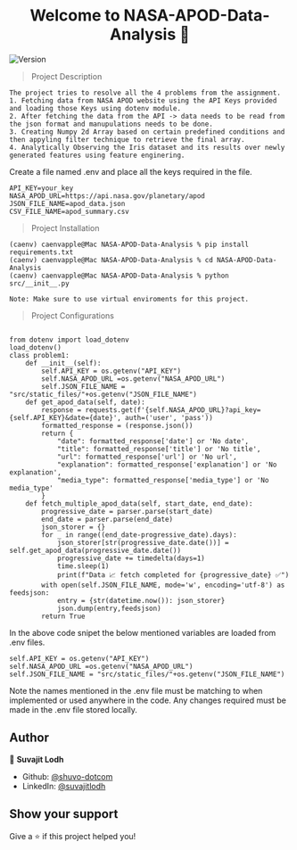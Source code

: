 <h1 align="center">Welcome to NASA-APOD-Data-Analysis 👋</h1>
<p>
  <img alt="Version" src="https://img.shields.io/badge/version-1-blue.svg?cacheSeconds=2592000" />
</p>

> Project Description
```
The project tries to resolve all the 4 problems from the assignment. 
1. Fetching data from NASA APOD website using the API Keys provided and loading those Keys using dotenv module.
2. After fetching the data from the API -> data needs to be read from the json format and manupulations needs to be done.
3. Creating Numpy 2d Array based on certain predefined conditions and then appyling filter technique to retrieve the final array.
4. Analytically Observing the Iris dataset and its results over newly generated features using feature enginering.

```
Create a file named .env and place all the keys required in the file.
```
API_KEY=your_key
NASA_APOD_URL=https://api.nasa.gov/planetary/apod
JSON_FILE_NAME=apod_data.json
CSV_FILE_NAME=apod_summary.csv
```

> Project Installation
```
(caenv) caenvapple@Mac NASA-APOD-Data-Analysis % pip install requirements.txt
(caenv) caenvapple@Mac NASA-APOD-Data-Analysis % cd NASA-APOD-Data-Analysis
(caenv) caenvapple@Mac NASA-APOD-Data-Analysis % python src/__init__.py

Note: Make sure to use virtual enviroments for this project.
```

> Project Configurations
```

from dotenv import load_dotenv
load_dotenv()
class problem1:
    def __init__(self):
        self.API_KEY = os.getenv("API_KEY")
        self.NASA_APOD_URL =os.getenv("NASA_APOD_URL")
        self.JSON_FILE_NAME = "src/static_files/"+os.getenv("JSON_FILE_NAME")
    def get_apod_data(self, date):
        response = requests.get(f'{self.NASA_APOD_URL}?api_key={self.API_KEY}&date={date}', auth=('user', 'pass'))
        formatted_response = (response.json())
        return {
            "date": formatted_response['date'] or 'No date',
            "title": formatted_response['title'] or 'No title',
            "url": formatted_response['url'] or 'No url',
            "explanation": formatted_response['explanation'] or 'No explanation',
            "media_type": formatted_response['media_type'] or 'No media_type'
        }
    def fetch_multiple_apod_data(self, start_date, end_date):
        progressive_date = parser.parse(start_date)
        end_date = parser.parse(end_date)
        json_storer = {}
        for _ in range((end_date-progressive_date).days):
            json_storer[str(progressive_date.date())] = self.get_apod_data(progressive_date.date())
            progressive_date += timedelta(days=1)
            time.sleep(1)
            print(f"Data 📈 fetch completed for {progressive_date} ✅")
        with open(self.JSON_FILE_NAME, mode='w', encoding='utf-8') as feedsjson:
            entry = {str(datetime.now()): json_storer}
            json.dump(entry,feedsjson)
        return True

```
In the above code snipet the below mentioned variables are loaded from .env files.
```
self.API_KEY = os.getenv("API_KEY")
self.NASA_APOD_URL =os.getenv("NASA_APOD_URL")
self.JSON_FILE_NAME = "src/static_files/"+os.getenv("JSON_FILE_NAME")
```
Note the names mentioned in the .env file must be matching to when implemented or used anywhere in the code. Any changes required must be made in the .env file stored locally.
## Author

👤 **Suvajit Lodh**

* Github: [@shuvo-dotcom](https://github.com/shuvo-dotcom)
* LinkedIn: [@suvajitlodh](https://linkedin.com/in/suvajitlodh)

## Show your support

Give a ⭐️ if this project helped you!
